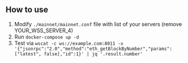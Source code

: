 ## How to use

1. Modify `./mainnet/mainnet.conf` file with list of your servers (remove YOUR_WSS_SERVER_4)
2. Run `docker-compose up -d`
3. Test via
`wscat -c ws://example.com:8011 -x '{"jsonrpc":"2.0","method":"eth_getBlockByNumber","params":["latest", false],"id":1}' | jq '.result.number'`